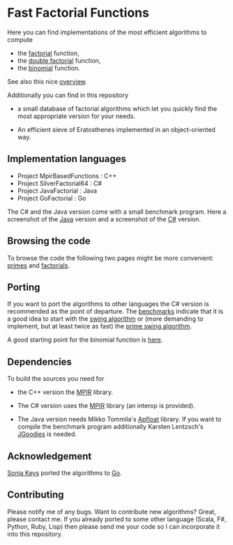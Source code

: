 Fast Factorial Functions
========================

Here you can find implementations of the most efficient algorithms to compute

*   the [factorial](http://en.wikipedia.org/wiki/Factorial) function,
*   the [double factorial](http://en.wikipedia.org/wiki/Double_factorial#Double_factorial) function,
*   the [binomial](http://en.wikipedia.org/wiki/Binomial) function.

See also this nice [overview](http://functions.wolfram.com/GammaBetaErf/Factorial2/introductions/FactorialBinomials/ShowAll.html).

Additionally you can find in this repository

*   a small database of factorial algorithms which let you
  quickly find the most appropriate version for your needs.

*   An efficient sieve of Eratosthenes implemented in an object-oriented way.

Implementation languages
------------------------

*   Project MpirBasedFunctions : C++
*   Project SilverFactorial64 : C#
*   Project JavaFactorial : Java
*   Project GoFactorial : Go

The C# and the Java version come with a small benchmark program.
Here a screenshot of the [Java](http://www.luschny.de/math/factorial/JavaFactorialBench.png) version
and a screenshot of the [C#](http://www.luschny.de/math/factorial/FastFactorial64.JPG) version.

Browsing the code
-----------------

To browse the code the following two pages might be more convenient: [primes](http://www.luschny.de/math/primes/PrimeSieveForJavaAndCsharp.html) and [factorials](http://www.luschny.de/math/factorial/index.html).

Porting
-------

If you want to port the algorithms to other languages the C# version is
recommended as the point of departure.
The [benchmarks](http://www.luschny.de/math/factorial/Benchmark.html)
indicate that it is a good idea to start with the
[swing algorithm](http://www.luschny.de/math/factorial/csharp/FactorialSwing.cs.html)
or (more demanding to implement, but at least twice as fast) the
[prime swing algorithm](http://www.luschny.de/math/factorial/csharp/FactorialPrimeSwing.cs.html).

A good starting point for the binomial function is [here](http://www.luschny.de/math/factorial/FastBinomialFunction.html).

Dependencies
------------

To build the sources you need for

*   the C++ version the [MPIR](http://www.mpir.org) library.

*   The C# version uses the [MPIR](http://www.mpir.org) library (an interop is
provided).

*   The Java version needs Mikko Tommila's [Apfloat](http://www.apfloat.org/apfloat_java)
library. If you want to compile the benchmark program additionally Karsten
Lentzsch's [JGoodies](http://www.jgoodies.com/downloads/libraries.html) is
needed.

Acknowledgement
---------------

[Sonia Keys](http://soniacodes.wordpress.com) ported the algorithms to [Go](http://golang.org/).

Contributing
------------

Please notify me of any bugs. Want to contribute new algorithms? Great, please
contact me.
If you already ported to some other language (Scala, F#, Python, Ruby, Lisp)
then please send me your
code so I can incorporate it into this repository.
